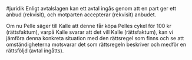 #juridik 
Enligt avtalslagen kan ett avtal ingås genom att en part ger ett anbud (rekvisit), och motparten accepterar (rekvisit) anbudet.

Om nu Pelle säger till Kalle att denne får köpa Pelles cykel för 100 kr (rättsfaktum), varpå Kalle svarar att det vill Kalle (rättsfaktum), kan vi jämföra denna konkreta situation med den rättsregel som finns och se att omständigheterna motsvarar det som rättsregeln beskriver och medför en rättsföljd (avtal ingåtts).